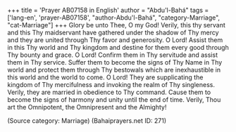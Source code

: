+++
title = 'Prayer AB07158 in English'
author = "Abdu'l-Bahá"
tags = ['lang-en', 'prayer-AB07158', "author-Abdu'l-Bahá", "category-Marriage", "cat-Marriage"]
+++
Glory be unto Thee, O my God!  Verily, this thy servant and this Thy maidservant have gathered under the shadow of Thy mercy and they are united through Thy favor and generosity.  O Lord!  Assist them in this Thy world and Thy kingdom and destine for them every good through Thy bounty and grace.  O Lord!  Confirm them in Thy servitude and assist them in Thy service.  Suffer them to become the signs of Thy Name in Thy world and protect them through Thy bestowals which are inexhaustible in this world and the world to come.  O Lord!  They are supplicating the kingdom of Thy mercifulness and invoking the realm of Thy singleness.  Verily, they are married in obedience to Thy command. Cause them to become the signs of harmony and unity until the end of time.  Verily, Thou art the Omnipotent, the Omnipresent and the Almighty!

(Source category: Marriage)
(Bahaiprayers.net ID: 271)
